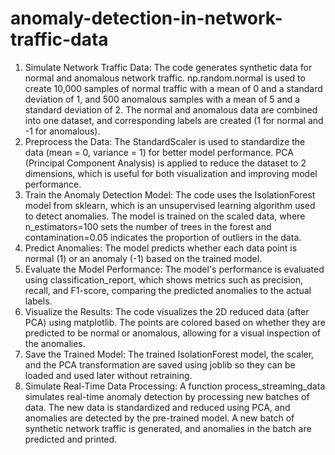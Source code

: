 # anomaly-detection-in-network-traffic-data


1. Simulate Network Traffic Data:
The code generates synthetic data for normal and anomalous network traffic.
np.random.normal is used to create 10,000 samples of normal traffic with a mean of 0 and a standard deviation of 1, and 500 anomalous samples with a mean of 5 and a standard deviation of 2.
The normal and anomalous data are combined into one dataset, and corresponding labels are created (1 for normal and -1 for anomalous).
2. Preprocess the Data:
The StandardScaler is used to standardize the data (mean = 0, variance = 1) for better model performance.
PCA (Principal Component Analysis) is applied to reduce the dataset to 2 dimensions, which is useful for both visualization and improving model performance.
3. Train the Anomaly Detection Model:
The code uses the IsolationForest model from sklearn, which is an unsupervised learning algorithm used to detect anomalies.
The model is trained on the scaled data, where n_estimators=100 sets the number of trees in the forest and contamination=0.05 indicates the proportion of outliers in the data.
4. Predict Anomalies:
The model predicts whether each data point is normal (1) or an anomaly (-1) based on the trained model.
5. Evaluate the Model Performance:
The model's performance is evaluated using classification_report, which shows metrics such as precision, recall, and F1-score, comparing the predicted anomalies to the actual labels.
6. Visualize the Results:
The code visualizes the 2D reduced data (after PCA) using matplotlib. The points are colored based on whether they are predicted to be normal or anomalous, allowing for a visual inspection of the anomalies.
7. Save the Trained Model:
The trained IsolationForest model, the scaler, and the PCA transformation are saved using joblib so they can be loaded and used later without retraining.
8. Simulate Real-Time Data Processing:
A function process_streaming_data simulates real-time anomaly detection by processing new batches of data. The new data is standardized and reduced using PCA, and anomalies are detected by the pre-trained model.
A new batch of synthetic network traffic is generated, and anomalies in the batch are predicted and printed.
